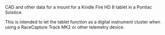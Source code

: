 CAD and other data for a mount for a Kindle Fire HD 8 tablet in a Pontiac Solstice.

This is intended to let the tablet function as a digital instrument cluster when using a RaceCapture Track MK2 or other telemetry device.
